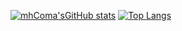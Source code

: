 [![mhComa'sGitHub stats](https://github-readme-stats.vercel.app/api?username=mhcoma)](https://github.com/anuraghazra/github-readme-stats)
[![Top Langs](https://github-readme-stats.vercel.app/api/top-langs/?username=mhcoma)](https://github.com/anuraghazra/github-readme-stats)
